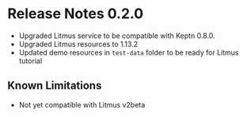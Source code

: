 # Release Notes 0.2.0

- Upgraded Litmus service to be compatible with Keptn 0.8.0.
- Upgraded Litmus resources to 1.13.2
- Updated demo resources in `test-data` folder to be ready for Litmus tutorial

## Known Limitations

- Not yet compatible with Litmus v2beta
